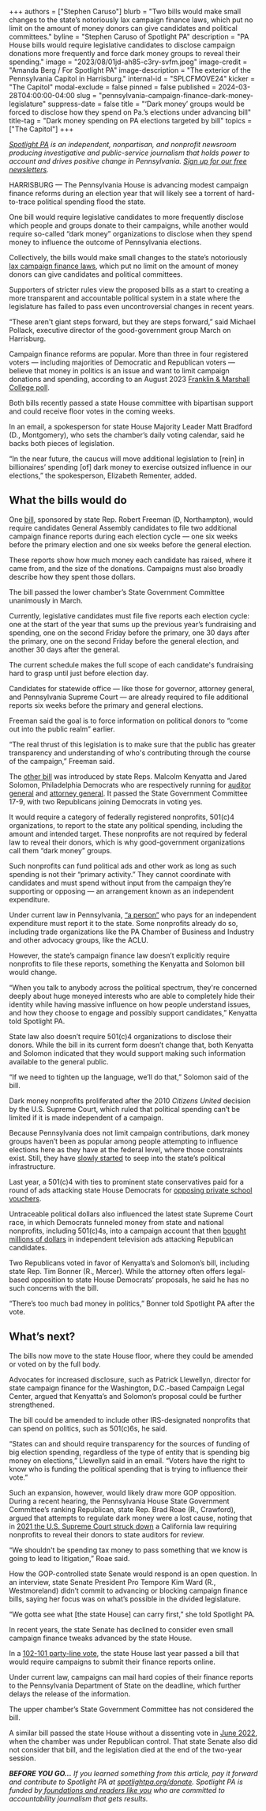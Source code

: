 +++
authors = ["Stephen Caruso"]
blurb = "Two bills would make small changes to the state’s notoriously lax campaign finance laws, which put no limit on the amount of money donors can give candidates and political committees."
byline = "Stephen Caruso of Spotlight PA"
description = "PA House bills would require legislative candidates to disclose campaign donations more frequently and force dark money groups to reveal their spending."
image = "2023/08/01jd-ah85-c3ry-svfm.jpeg"
image-credit = "Amanda Berg / For Spotlight PA"
image-description = "The exterior of the Pennsylvania Capitol in Harrisburg."
internal-id = "SPLCFMOVE24"
kicker = "The Capitol"
modal-exclude = false
pinned = false
published = 2024-03-28T04:00:00-04:00
slug = "pennsylvania-campaign-finance-dark-money-legislature"
suppress-date = false
title = "‘Dark money’ groups would be forced to disclose how they spend on Pa.’s elections under advancing bill"
title-tag = "Dark money spending on PA elections targeted by bill"
topics = ["The Capitol"]
+++

<a href="https://www.spotlightpa.org/"><em>Spotlight PA</em></a><em> is an independent, nonpartisan, and nonprofit newsroom producing investigative and public-service journalism that holds power to account and drives positive change in Pennsylvania. </em><a href="https://www.spotlightpa.org/newsletters"><em>Sign up for our free newsletters</em></a><em>.</em>

HARRISBURG — The Pennsylvania House is advancing modest campaign finance reforms during an election year that will likely see a torrent of hard-to-trace political spending flood the state.

One bill would require legislative candidates to more frequently disclose which people and groups donate to their campaigns, while another would require so-called “dark money” organizations to disclose when they spend money to influence the outcome of Pennsylvania elections.

Collectively, the bills would make small changes to the state’s notoriously <a href="https://www.spotlightpa.org/news/2023/03/pa-campaign-finance-lobbying-legislature-reform-lags/">lax campaign finance laws</a>, which put no limit on the amount of money donors can give candidates and political committees.

<script src="https://www.spotlightpa.org/embed.js" async></script><div data-spl-embed-version="1" data-spl-src="https://www.spotlightpa.org/embeds/newsletter/"></div>

Supporters of stricter rules view the proposed bills as a start to creating a more transparent and accountable political system in a state where the legislature has failed to pass even uncontroversial changes in recent years.

“These aren&#39;t giant steps forward, but they are steps forward,” said Michael Pollack, executive director of the good-government group March on Harrisburg.

Campaign finance reforms are popular. More than three in four registered voters — including majorities of Democratic and Republican voters — believe that money in politics is an issue and want to limit campaign donations and spending, according to an August 2023 <a href="https://web.archive.org/20231019211131/https://www.fandmpoll.org/something-we-all-seem-to-agree-about/">Franklin &amp; Marshall College poll</a>.

Both bills recently passed a state House committee with bipartisan support and could receive floor votes in the coming weeks.

In an email, a spokesperson for state House Majority Leader Matt Bradford (D., Montgomery), who sets the chamber’s daily voting calendar, said he backs both pieces of legislation.

“In the near future, the caucus will move additional legislation to \[rein\] in billionaires’ spending \[of\] dark money to exercise outsized influence in our elections,” the spokesperson, Elizabeth Rementer, added.

## What the bills would do

One <a href="https://www.legis.state.pa.us/cfdocs/billinfo/billinfo.cfm?syear=2023&amp;sInd=0&amp;body=H&amp;type=B&amp;bn=1220">bill</a>, sponsored by state Rep. Robert Freeman (D, Northampton), would require candidates General Assembly candidates to file two additional campaign finance reports during each election cycle — one six weeks before the primary election and one six weeks before the general election.

These reports show how much money each candidate has raised, where it came from, and the size of the donations. Campaigns must also broadly describe how they spent those dollars.

The bill passed the lower chamber’s State Government Committee unanimously in March.

Currently, legislative candidates must file five reports each election cycle: one at the start of the year that sums up the previous year’s fundraising and spending, one on the second Friday before the primary, one 30 days after the primary, one on the second Friday before the general election, and another 30 days after the general.

The current schedule makes the full scope of each candidate&#39;s fundraising hard to grasp until just before election day.

Candidates for statewide office — like those for governor, attorney general, and Pennsylvania Supreme Court — are already required to file additional reports six weeks before the primary and general elections.

Freeman said the goal is to force information on political donors to “come out into the public realm” earlier.

“The real thrust of this legislation is to make sure that the public has greater transparency and understanding of who&#39;s contributing through the course of the campaign,” Freeman said.

The <a href="https://web.archive.org/20240326040634/https://www.legis.state.pa.us/cfdocs/billinfo/billinfo.cfm?syear=2023&amp;sInd=0&amp;body=H&amp;type=B&amp;bn=1472">other bill</a> was introduced by state Reps. Malcolm Kenyatta and Jared Solomon, Philadelphia Democrats who are respectively running for <a href="https://www.spotlightpa.org/news/2024/03/pennsylvania-election-2024-auditor-general-candidates-tim-defoor-malcolm-kenyatta-mark-pinsley/">auditor general</a> and <a href="https://www.spotlightpa.org/news/2024/03/pennsylvania-election-2024-attorney-general-primary-candidates/">attorney general</a>. It passed the State Government Committee 17-9, with two Republicans joining Democrats in voting yes.

It would require a category of federally registered nonprofits, 501(c)4 organizations, to report to the state any political spending, including the amount and intended target. These nonprofits are not required by federal law to reveal their donors, which is why good-government organizations call them “dark money” groups.

Such nonprofits can fund political ads and other work as long as such spending is not their “primary activity.” They cannot coordinate with candidates and must spend without input from the campaign they’re supporting or opposing — an arrangement known as an independent expenditure.

Under current law in Pennsylvania, <a href="https://web.archive.org/20170523112946/https://www.legis.state.pa.us/cfdocs/legis/LI/uconsCheck.cfm?txtType=HTM&amp;yr=1937&amp;sessInd=0&amp;smthLwInd=0&amp;act=320&amp;chpt=16">“a person”</a> who pays for an independent expenditure must report it to the state. Some nonprofits already do so, including trade organizations like the PA Chamber of Business and Industry and other advocacy groups, like the ACLU.

However, the state’s campaign finance law doesn’t explicitly require nonprofits to file these reports, something the Kenyatta and Solomon bill would change.

“When you talk to anybody across the political spectrum, they&#39;re concerned deeply about huge moneyed interests who are able to completely hide their identity while having massive influence on how people understand issues, and how they choose to engage and possibly support candidates,” Kenyatta told Spotlight PA.

State law also doesn’t require 501(c)4 organizations to disclose their donors. While the bill in its current form doesn’t change that, both Kenyatta and Solomon indicated that they would support making such information available to the general public.

“If we need to tighten up the language, we’ll do that,” Solomon said of the bill.

Dark money nonprofits proliferated after the 2010 <em>Citizens United</em> decision by the U.S. Supreme Court, which ruled that political spending can’t be limited if it is made independent of a campaign.

Because Pennsylvania does not limit campaign contributions, dark money groups haven’t been as popular among people attempting to influence elections here as they have at the federal level, where those constraints exist. Still, they have <a href="https://www.spotlightpa.org/news/2020/08/pa-campaign-dark-money-growth-opportunity-fund-jake-corman-gop/">slowly started</a> to seep into the state’s political infrastructure.

Last year, a 501(c)4 with ties to prominent state conservatives paid for a round of ads attacking state House Democrats for <a href="https://www.spotlightpa.org/news/2023/07/pennsylvania-private-school-voucher-josh-shapiro-matt-bradford-dark-money-ads/">opposing private school vouchers</a>.

Untraceable political dollars also influenced the latest state Supreme Court race, in which Democrats funneled money from state and national nonprofits, including 501(c)4s, into a campaign account that then <a href="https://www.spotlightpa.org/news/2023/11/pennsylvania-election-results-abortion-supreme-court-spending/">bought millions of dollars</a> in independent television ads attacking Republican candidates.

Two Republicans voted in favor of Kenyatta’s and Solomon’s bill, including state Rep. Tim Bonner (R., Mercer). While the attorney often offers legal-based opposition to state House Democrats’ proposals, he said he has no such concerns with the bill.

“There’s too much bad money in politics,” Bonner told Spotlight PA after the vote.

## What’s next?

The bills now move to the state House floor, where they could be amended or voted on by the full body.

Advocates for increased disclosure, such as Patrick Llewellyn, director for state campaign finance for the Washington, D.C.-based Campaign Legal Center, argued that Kenyatta’s and Solomon’s proposal could be further strengthened.

The bill could be amended to include other IRS-designated nonprofits that can spend on politics, such as 501(c)6s, he said.

“States can and should require transparency for the sources of funding of big election spending, regardless of the type of entity that is spending big money on elections,” Llewellyn said in an email. “Voters have the right to know who is funding the political spending that is trying to influence their vote.”

Such an expansion, however, would likely draw more GOP opposition. During a recent hearing, the Pennsylvania House State Government Committee’s ranking Republican, state Rep. Brad Roae (R., Crawford), argued that attempts to regulate dark money were a lost cause, noting that in <a href="https://web.archive.org/20210701213117/https://www.sfchronicle.com/bayarea/article/U-S-Supreme-Court-axes-California-law-on-16288219.php">2021 the U.S. Supreme Court struck down</a> a California law requiring nonprofits to reveal their donors to state auditors for review.

“We shouldn&#39;t be spending tax money to pass something that we know is going to lead to litigation,” Roae said.

<script src="https://www.spotlightpa.org/embed.js" async></script><div data-spl-embed-version="1" data-spl-src="https://www.spotlightpa.org/embeds/donate/"></div>

How the GOP-controlled state Senate would respond is an open question. In an interview, state Senate President Pro Tempore Kim Ward (R., Westmoreland) didn’t commit to advancing or blocking campaign finance bills, saying her focus was on what’s possible in the divided legislature.

“We gotta see what \[the state House\] can carry first,” she told Spotlight PA.

In recent years, the state Senate has declined to consider even small campaign finance tweaks advanced by the state House.

In a <a href="https://web.archive.org/20230424153212/https://www.legis.state.pa.us/cfdocs/billinfo/billinfo.cfm?syear=2023&amp;sind=0&amp;body=H&amp;type=B&amp;bn=815">102-101 party-line vote</a>, the state House last year passed a bill that would require campaigns to submit their finance reports online.

Under current law, campaigns can mail hard copies of their finance reports to the Pennsylvania Department of State on the deadline, which further delays the release of the information.

The upper chamber’s State Government Committee has not considered the bill.

A similar bill passed the state House without a dissenting vote in <a href="https://web.archive.org/20210514052528/https://www.legis.state.pa.us/cfdocs/billInfo/bill_history.cfm?syear=2021&amp;sind=0&amp;body=H&amp;type=B&amp;bn=711">June 2022</a>, when the chamber was under Republican control. That state Senate also did not consider that bill, and the legislation died at the end of the two-year session.

<strong><em>BEFORE YOU GO…</em></strong><em> If you learned something from this article, pay it forward and contribute to Spotlight PA at </em><a href="https://www.spotlightpa.org/donate"><em>spotlightpa.org/donate</em></a><em>. Spotlight PA is funded by</em><a href="https://www.spotlightpa.org/support"><em> foundations and readers like you</em></a><em> who are committed to accountability journalism that gets results.</em>
